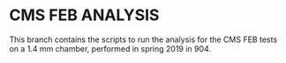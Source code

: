 # CMS FEB ANALYSIS
This branch contains the scripts to run the analysis for the CMS FEB tests on a 1.4 mm chamber, performed in spring 2019 in 904. 